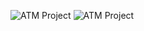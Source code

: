 ![ATM Project](https://github.com/user-attachments/assets/7fb17fe4-8d1e-4f40-a2b7-dfb51882d93c)
![ATM Project](https://github.com/user-attachments/assets/f5a36a94-dfbe-4816-8bcd-6cf271ad9508)
